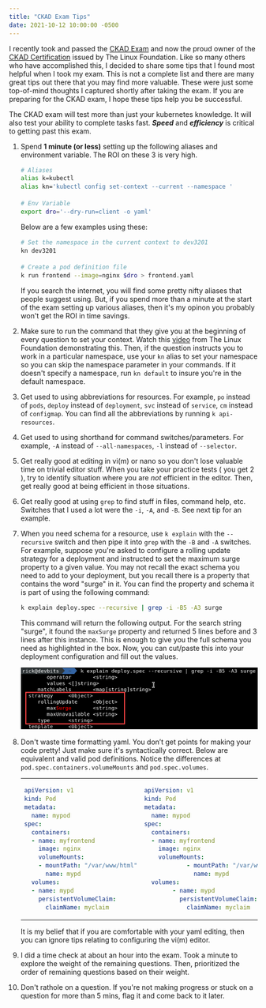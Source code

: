 ```yaml
---
title: "CKAD Exam Tips"
date: 2021-10-12 10:00:00 -0500
---
```


I recently took and passed the [CKAD Exam](https://training.linuxfoundation.org/certification/certified-kubernetes-application-developer-ckad/) and now the proud owner of the [CKAD Certification](https://www.credly.com/badges/4a223a85-b8c9-48cc-85d6-487d936eb8dc/public_url) issued by The Linux Foundation. Like so many others who have accomplished this, I decided to share some tips that I found most helpful when I took my exam. This is not a complete list and there are many great tips out there that you may find more valuable. These were just some top-of-mind thoughts I captured shortly after taking the exam. If you are preparing for the CKAD exam, I hope these tips help you be successful.

The CKAD exam will test more than just your kubernetes knowledge. It will also test your ability to complete tasks fast. _**Speed**_ and _**efficiency**_ is critical to getting past this exam.

1. Spend **1 minute (or less)** setting up the following aliases and environment variable.  The ROI on these 3 is very high.

    ```bash
    # Aliases
    alias k=kubectl
    alias kn='kubectl config set-context --current --namespace '
    
    # Env Variable
    export dro='--dry-run=client -o yaml'
    ```

    Below are a few examples using these:

    ```bash
    # Set the namespace in the current context to dev3201
    kn dev3201

    # Create a pod definition file
    k run frontend --image=nginx $dro > frontend.yaml
    ```

    If you search the internet, you will find some pretty nifty aliases that people suggest using. But, if you spend more than a minute at the start of the exam setting up various aliases, then it's my opinon you probably won't get the ROI in time savings.

2. Make sure to run the command that they give you at the beginning of every question to set your context. Watch this [video](https://youtu.be/9UqkWcdy140) from The Linux Foundation demonstrating this. Then, if the question instructs you to work in a particular namespace, use your `kn` alias to set your namespace so you can skip the namespace parameter in your commands. If it doesn't specify a namespace, run `kn default` to insure you're in the default namespace.  

3. Get used to using abbreviations for resources. For example, `po` instead of `pods`, `deploy` instead of `deployment`, `svc` instead of `service`, `cm` instead of `configmap`.  You can find all the abbreviations by running `k api-resources`.

4. Get used to using shorthand for command switches/parameters. For example, `-A` instead of `--all-namespaces`, `-l` instead of `--selector`.

5. Get really good at editing in vi(m) or nano so you don't lose valuable time on trivial editor stuff. When you take your practice tests ( you get 2 ), try to identify situation where you are _not_ efficient in the editor. Then, get really good at being efficient in those situations.

6. Get really good at using `grep` to find stuff in files, command help, etc. Switches that I used a lot were the `-i`, `-A`, and `-B`. See next tip for an example.

7. When you need schema for a resource, use `k explain` with the `--recursive` switch and then pipe it into `grep` with the `-B` and `-A` switches. For example, suppose you're asked to configure a rolling update strategy for a deployment and instructed to set the maximum surge property to a given value. You may not recall the exact schema you need to add to your deployment, but you recall there is a property that contains the word "surge" in it.  You can find the property and schema it is part of using the following command:

    ```bash
    k explain deploy.spec --recursive | grep -i -B5 -A3 surge
    ```

    This command will return the following output. For the search string "surge", it found the `maxSurge` property and returned 5 lines before and 3 lines after this instance. This is enough to give you the full schema you need as highlighted in the box. Now, you can cut/paste this into your deployment configuration and fill out the values.

    ![Schema for pod.spec.strategy](/assets/img/ckad-tips-01.png)

8. Don't waste time formatting yaml. You don’t get points for making your code pretty! Just make sure it's 
syntactically correct. Below are equivalent and valid pod definitions. Notice the differences at `pod.spec.containers.volumeMounts` and `pod.spec.volumes`.

    <table>
    <tr>
    <td>

    ```yaml
    apiVersion: v1
    kind: Pod
    metadata:
      name: mypod
    spec:
      containers:
      - name: myfrontend
        image: nginx
        volumeMounts:
        - mountPath: "/var/www/html"
          name: mypd
      volumes:
      - name: mypd
        persistentVolumeClaim:
          claimName: myclaim
    ```

    </td>

    <td>

    ```yaml
    apiVersion: v1
    kind: Pod
    metadata:
      name: mypod
    spec:
      containers:
      - name: myfrontend
        image: nginx
        volumeMounts:
                - mountPath: "/var/www/html"
                  name: mypd
      volumes:
            - name: mypd
              persistentVolumeClaim:
                claimName: myclaim
    ```

    </td>
    </tr>
    </table>

    It is my belief that if you are comfortable with your yaml editing, then you can ignore tips relating to configuring the vi(m) editor.


9. I did a time check at about an hour into the exam. Took a minute to explore the weight of the remaining questions. Then, prioritized the order of remaining questions based on their weight.

10. Don't rathole on a question. If you're not making progress or stuck on a question for more than 5 mins, flag it and come back to it later.